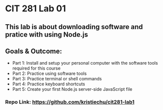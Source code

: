 # CIT 281 Lab 01

## This lab is about downloading software and pratice with using Node.js

## Goals & Outcome:
  - Part 1: Install and setup your personal computer with the software tools required for this course
  - Part 2: Practice using software tools
  - Part 3: Practice terminal or shell commands
  - Part 4: Practice keyboard shortcuts
  - Part 5: Create your first Node.js server-side JavaScript file

<!-- Insert Photo -->



### Repo Link: https://github.com/kristiechu/cit281-lab1
